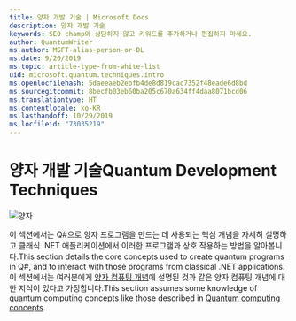 ```yaml
---
title: 양자 개발 기술 | Microsoft Docs
description: 양자 개발 기술
keywords: SEO champ와 상담하지 않고 키워드를 추가하거나 편집하지 마세요.
author: QuantumWriter
ms.author: MSFT-alias-person-or-DL
ms.date: 9/20/2019
ms.topic: article-type-from-white-list
uid: microsoft.quantum.techniques.intro
ms.openlocfilehash: 5daeeaeb2ebfb4de8d819cac7352f48eade6d8bd
ms.sourcegitcommit: 8becfb03eb60ba205c670a634ff4daa8071bcd06
ms.translationtype: HT
ms.contentlocale: ko-KR
ms.lasthandoff: 10/29/2019
ms.locfileid: "73035219"
---
```

# <a name="quantum-development-techniques"></a><span data-ttu-id="3ef43-104">양자 개발 기술</span><span class="sxs-lookup"><span data-stu-id="3ef43-104">Quantum Development Techniques</span></span>

![양자](~/media/mobius_strip_preview.png)

<span data-ttu-id="3ef43-106">이 섹션에서는 Q#으로 양자 프로그램을 만드는 데 사용되는 핵심 개념을 자세히 설명하고 클래식 .NET 애플리케이션에서 이러한 프로그램과 상호 작용하는 방법을 알아봅니다.</span><span class="sxs-lookup"><span data-stu-id="3ef43-106">This section details the core concepts used to create quantum programs in Q#, and to interact with those programs from classical .NET applications.</span></span>
<span data-ttu-id="3ef43-107">이 섹션에서는 여러분에게 [양자 컴퓨팅 개념](xref:microsoft.quantum.concepts.intro)에 설명된 것과 같은 양자 컴퓨팅 개념에 대한 지식이 있다고 가정합니다.</span><span class="sxs-lookup"><span data-stu-id="3ef43-107">This section assumes some knowledge of quantum computing concepts like those described in [Quantum computing concepts](xref:microsoft.quantum.concepts.intro).</span></span>



















